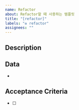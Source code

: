 ```yaml
---
name: Refactor
about: Refactor할 때 사용하는 템플릿
title: "[refactor]"
labels: "♻️ refactor"
assignees: ""
---
```


## Description

## Data

-

## Acceptance Criteria

-   [ ]
